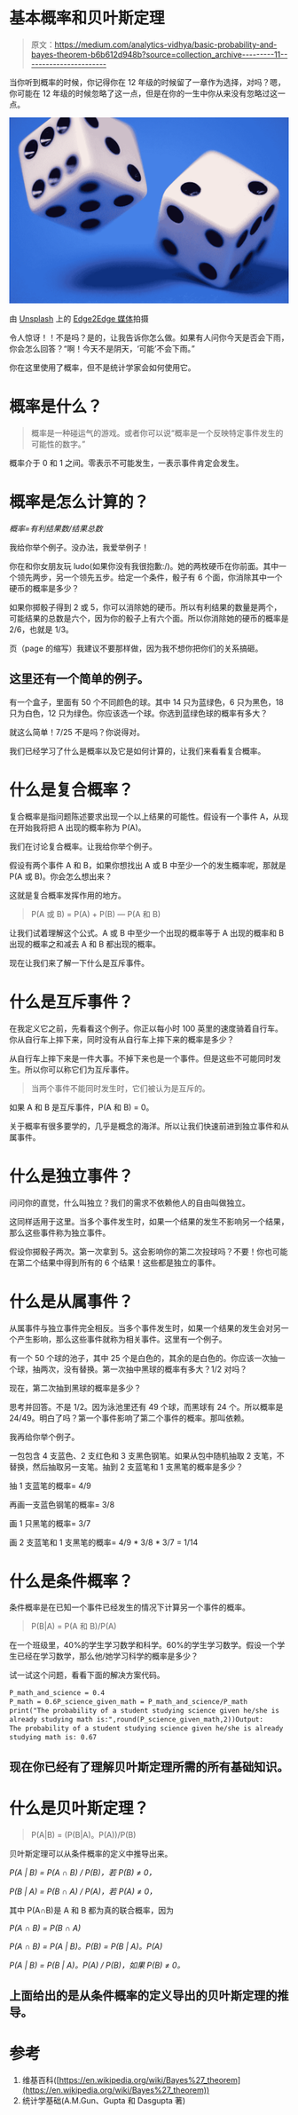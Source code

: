 # 基本概率和贝叶斯定理

> 原文：<https://medium.com/analytics-vidhya/basic-probability-and-bayes-theorem-b6b612d948b?source=collection_archive---------11----------------------->

当你听到概率的时候，你记得你在 12 年级的时候留了一章作为选择，对吗？嗯，你可能在 12 年级的时候忽略了这一点，但是在你的一生中你从来没有忽略过这一点。

![](img/e6d84c4c5237dd454a2661f230a91b50.png)

由 [Unsplash](https://unsplash.com?utm_source=medium&utm_medium=referral) 上的 [Edge2Edge 媒体](https://unsplash.com/@edge2edgemedia?utm_source=medium&utm_medium=referral)拍摄

令人惊讶！！不是吗？是的，让我告诉你怎么做。如果有人问你今天是否会下雨，你会怎么回答？“啊！今天不是阴天，‘可能’不会下雨。”

你在这里使用了概率，但不是统计学家会如何使用它。

# 概率是什么？

> 概率是一种碰运气的游戏。或者你可以说“概率是一个反映特定事件发生的可能性的数字。”

概率介于 0 和 1 之间。零表示不可能发生，一表示事件肯定会发生。

# 概率是怎么计算的？

*概率=有利结果数/结果总数*

我给你举个例子。没办法，我爱举例子！

你在和你女朋友玩 ludo(如果你没有我很抱歉:/)。她的两枚硬币在你前面。其中一个领先两步，另一个领先五步。给定一个条件，骰子有 6 个面，你消除其中一个硬币的概率是多少？

如果你掷骰子得到 2 或 5，你可以消除她的硬币。所以有利结果的数量是两个，可能结果的总数是六个，因为你的骰子上有六个面。所以你消除她的硬币的概率是 2/6，也就是 1/3。

页（page 的缩写）我建议不要那样做，因为我不想你把你们的关系搞砸。

## 这里还有一个简单的例子。

有一个盒子，里面有 50 个不同颜色的球。其中 14 只为蓝绿色，6 只为黑色，18 只为白色，12 只为绿色。你应该选一个球。你选到蓝绿色球的概率有多大？

就这么简单！7/25 不是吗？你说得对。

我们已经学习了什么是概率以及它是如何计算的，让我们来看看复合概率。

# 什么是复合概率？

复合概率是指问题陈述要求出现一个以上结果的可能性。假设有一个事件 A，从现在开始我将把 A 出现的概率称为 P(A)。

我们在讨论复合概率。让我给你举个例子。

假设有两个事件 A 和 B，如果你想找出 A 或 B 中至少一个的发生概率呢，那就是 P(A 或 B)。你会怎么想出来？

这就是复合概率发挥作用的地方。

> P(A 或 B) = P(A) + P(B) — P(A 和 B)

让我们试着理解这个公式。A 或 B 中至少一个出现的概率等于 A 出现的概率和 B 出现的概率之和减去 A 和 B 都出现的概率。

现在让我们来了解一下什么是互斥事件。

# 什么是互斥事件？

在我定义它之前，先看看这个例子。你正以每小时 100 英里的速度骑着自行车。你从自行车上摔下来，同时没有从自行车上摔下来的概率是多少？

从自行车上摔下来是一件大事。不掉下来也是一个事件。但是这些不可能同时发生。所以你可以称它们为互斥事件。

> 当两个事件不能同时发生时，它们被认为是互斥的。

如果 A 和 B 是互斥事件，P(A 和 B) = 0。

关于概率有很多要学的，几乎是概念的海洋。所以让我们快速前进到独立事件和从属事件。

# 什么是独立事件？

问问你的直觉，什么叫独立？我们的需求不依赖他人的自由叫做独立。

这同样适用于这里。当多个事件发生时，如果一个结果的发生不影响另一个结果，那么这些事件称为独立事件。

假设你掷骰子两次。第一次拿到 5。这会影响你的第二次投球吗？不要！你也可能在第二个结果中得到所有的 6 个结果！这些都是独立的事件。

# 什么是从属事件？

从属事件与独立事件完全相反。当多个事件发生时，如果一个结果的发生会对另一个产生影响，那么这些事件就称为相关事件。这里有一个例子。

有一个 50 个球的池子，其中 25 个是白色的，其余的是白色的。你应该一次抽一个球，抽两次，没有替换。第一次抽中黑球的概率有多大？1/2 对吗？

现在，第二次抽到黑球的概率是多少？

思考并回答。不是 1/2。因为泳池里还有 49 个球，而黑球有 24 个。所以概率是 24/49。明白了吗？第一个事件影响了第二个事件的概率。那叫依赖。

我再给你举个例子。

一包包含 4 支蓝色、2 支红色和 3 支黑色钢笔。如果从包中随机抽取 2 支笔，不替换，然后抽取另一支笔。抽到 2 支蓝笔和 1 支黑笔的概率是多少？

抽 1 支蓝笔的概率= 4/9

再画一支蓝色钢笔的概率= 3/8

画 1 只黑笔的概率= 3/7

画 2 支蓝笔和 1 支黑笔的概率= 4/9 * 3/8 * 3/7 = 1/14

# 什么是条件概率？

条件概率是在已知一个事件已经发生的情况下计算另一个事件的概率。

> P(B|A) = P(A 和 B)/P(A)

在一个班级里，40%的学生学习数学和科学。60%的学生学习数学。假设一个学生已经在学习数学，那么他/她学习科学的概率是多少？

试一试这个问题，看看下面的解决方案代码。

```
P_math_and_science = 0.4
P_math = 0.6P_science_given_math = P_math_and_science/P_math
print("The probability of a student studying science given he/she is already studying math is:",round(P_science_given_math,2))Output:
The probability of a student studying science given he/she is already studying math is: 0.67
```

## 现在你已经有了理解贝叶斯定理所需的所有基础知识。

# 什么是贝叶斯定理？

> P(A|B) = (P(B|A)。P(A))/P(B)

贝叶斯定理可以从条件概率的定义中推导出来。

*P(A | B) = P(A ∩ B) / P(B)，若 P(B) ≠ 0，*

*P(B | A) = P(B ∩ A) / P(A)，若 P(A) ≠ 0，*

其中 P(A∩B)是 A 和 B 都为真的联合概率，因为

*P(A ∩ B) = P(B ∩ A)*

*P(A ∩ B) = P(A | B)。P(B) = P(B | A)。P(A)*

*P(A | B) = P(B | A)。P(A) / P(B)，如果 P(B) ≠ 0。*

## 上面给出的是从条件概率的定义导出的贝叶斯定理的推导。

# 参考

1.  维基百科([https://en.wikipedia.org/wiki/Bayes%27_theorem](https://en.wikipedia.org/wiki/Bayes%27_theorem))
2.  统计学基础(A.M.Gun、Gupta 和 Dasgupta 著)